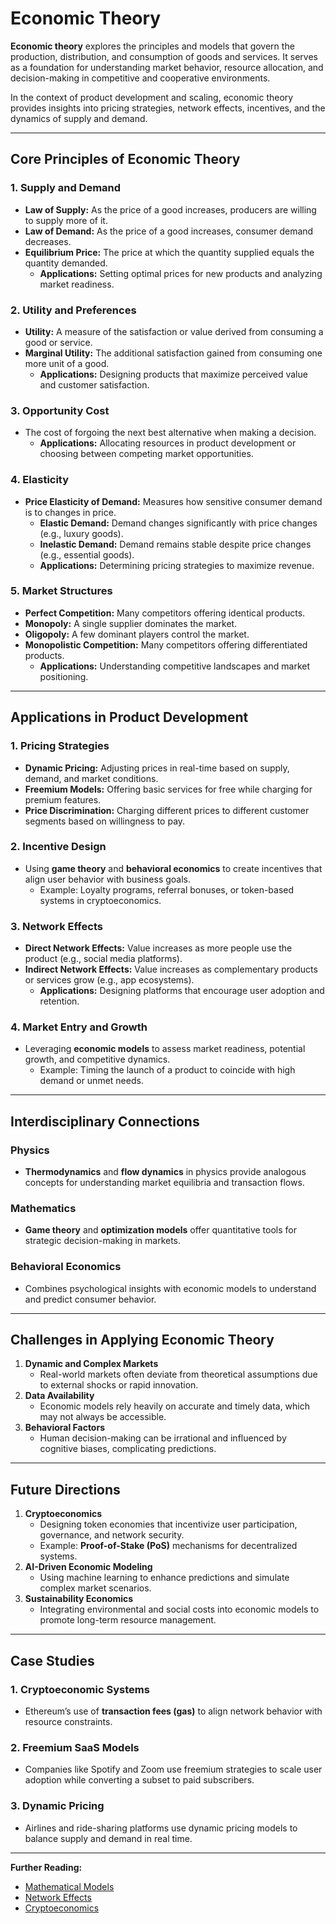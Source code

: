 # Economic Theory

**Economic theory** explores the principles and models that govern the production, distribution, and consumption of goods and services. It serves as a foundation for understanding market behavior, resource allocation, and decision-making in competitive and cooperative environments.

In the context of product development and scaling, economic theory provides insights into pricing strategies, network effects, incentives, and the dynamics of supply and demand.

***

## Core Principles of Economic Theory

### 1. **Supply and Demand**

* **Law of Supply:** As the price of a good increases, producers are willing to supply more of it.
* **Law of Demand:** As the price of a good increases, consumer demand decreases.
* **Equilibrium Price:** The price at which the quantity supplied equals the quantity demanded.
  * **Applications:** Setting optimal prices for new products and analyzing market readiness.

### 2. **Utility and Preferences**

* **Utility:** A measure of the satisfaction or value derived from consuming a good or service.
* **Marginal Utility:** The additional satisfaction gained from consuming one more unit of a good.
  * **Applications:** Designing products that maximize perceived value and customer satisfaction.

### 3. **Opportunity Cost**

* The cost of forgoing the next best alternative when making a decision.
  * **Applications:** Allocating resources in product development or choosing between competing market opportunities.

### 4. **Elasticity**

* **Price Elasticity of Demand:** Measures how sensitive consumer demand is to changes in price.
  * **Elastic Demand:** Demand changes significantly with price changes (e.g., luxury goods).
  * **Inelastic Demand:** Demand remains stable despite price changes (e.g., essential goods).
  * **Applications:** Determining pricing strategies to maximize revenue.

### 5. **Market Structures**

* **Perfect Competition:** Many competitors offering identical products.
* **Monopoly:** A single supplier dominates the market.
* **Oligopoly:** A few dominant players control the market.
* **Monopolistic Competition:** Many competitors offering differentiated products.
  * **Applications:** Understanding competitive landscapes and market positioning.

***

## Applications in Product Development

### 1. **Pricing Strategies**

* **Dynamic Pricing:** Adjusting prices in real-time based on supply, demand, and market conditions.
* **Freemium Models:** Offering basic services for free while charging for premium features.
* **Price Discrimination:** Charging different prices to different customer segments based on willingness to pay.

### 2. **Incentive Design**

* Using **game theory** and **behavioral economics** to create incentives that align user behavior with business goals.
  * Example: Loyalty programs, referral bonuses, or token-based systems in cryptoeconomics.

### 3. **Network Effects**

* **Direct Network Effects:** Value increases as more people use the product (e.g., social media platforms).
* **Indirect Network Effects:** Value increases as complementary products or services grow (e.g., app ecosystems).
  * **Applications:** Designing platforms that encourage user adoption and retention.

### 4. **Market Entry and Growth**

* Leveraging **economic models** to assess market readiness, potential growth, and competitive dynamics.
  * Example: Timing the launch of a product to coincide with high demand or unmet needs.

***

## Interdisciplinary Connections

### Physics

* **Thermodynamics** and **flow dynamics** in physics provide analogous concepts for understanding market equilibria and transaction flows.

### Mathematics

* **Game theory** and **optimization models** offer quantitative tools for strategic decision-making in markets.

### Behavioral Economics

* Combines psychological insights with economic models to understand and predict consumer behavior.

***

## Challenges in Applying Economic Theory

1. **Dynamic and Complex Markets**
   * Real-world markets often deviate from theoretical assumptions due to external shocks or rapid innovation.
2. **Data Availability**
   * Economic models rely heavily on accurate and timely data, which may not always be accessible.
3. **Behavioral Factors**
   * Human decision-making can be irrational and influenced by cognitive biases, complicating predictions.

***

## Future Directions

1. **Cryptoeconomics**
   * Designing token economies that incentivize user participation, governance, and network security.
   * Example: **Proof-of-Stake (PoS)** mechanisms for decentralized systems.
2. **AI-Driven Economic Modeling**
   * Using machine learning to enhance predictions and simulate complex market scenarios.
3. **Sustainability Economics**
   * Integrating environmental and social costs into economic models to promote long-term resource management.

***

## Case Studies

### 1. **Cryptoeconomic Systems**

* Ethereum’s use of **transaction fees (gas)** to align network behavior with resource constraints.

### 2. **Freemium SaaS Models**

* Companies like Spotify and Zoom use freemium strategies to scale user adoption while converting a subset to paid subscribers.

### 3. **Dynamic Pricing**

* Airlines and ride-sharing platforms use dynamic pricing models to balance supply and demand in real time.

***

**Further Reading:**

* [Mathematical Models](../ai/mathematical_models.md)
* [Network Effects](../NETWORK_EFFECTS.md)
* [Cryptoeconomics](../misc/longevity_research.md)
